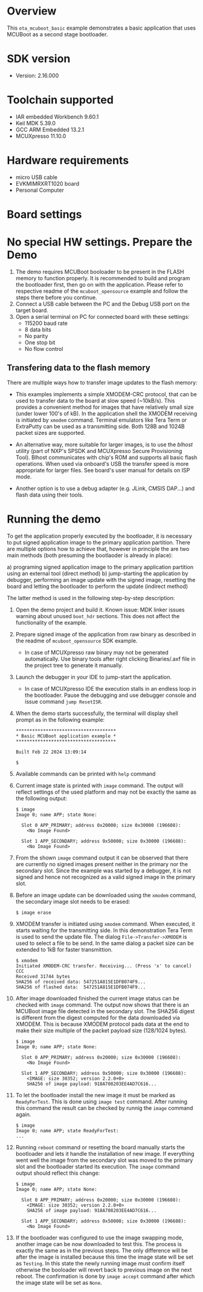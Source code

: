 Overview
========
This `ota_mcuboot_basic` example demonstrates a basic application that uses MCUBoot as a second stage bootloader.


SDK version
===========
- Version: 2.16.000

Toolchain supported
===================
- IAR embedded Workbench  9.60.1
- Keil MDK  5.39.0
- GCC ARM Embedded  13.2.1
- MCUXpresso  11.10.0

Hardware requirements
=====================
- micro USB cable
- EVKMIMRXRT1020 board
- Personal Computer

Board settings
==============
No special HW settings.
Prepare the Demo
================
1. The demo requires MCUBoot booloader to be present in the FLASH memory to function properly.
   It is recommended to build and program the bootloader first, then go on with the application.
   Please refer to respective readme of the `mcuboot_opensource` example and follow the steps there before you continue.
2. Connect a USB cable between the PC and the Debug USB port on the target board.
3. Open a serial terminal on PC for connected board with these settings:
    - 115200 baud rate
    - 8 data bits
    - No parity
    - One stop bit
    - No flow control


Transfering data to the flash memory
------------------------------------
There are multiple ways how to transfer image updates to the flash memory:

- This examples implements a simple XMODEM-CRC protocol, that can be used to transfer data to the board at slow speed (~10kB/s).
  This provides a convenient method for images that have relatively small size (under lower 100's of kB).
  In the application shell the XMODEM receiving is initiated by `xmodem` command. Terminal emulators like Tera Term or ExtraPutty
  can be used as a transmitting side. Both 128B and 1024B packet sizes are supported.

- An alternative way, more suitable for larger images, is to use the *blhost* utility (part of NXP's SPSDK and MCUXpresso Secure Provisioning Tool).
  Blhost communicates with chip's ROM and supports all basic flash operations. When used via onboard's USB the transfer
  speed is more appropriate for larger files. See board's user manual for details on ISP mode.

- Another option is to use a debug adapter (e.g. JLink, CMSIS DAP...) and flash data using their tools.


Running the demo
================
To get the application properly executed by the bootloader, it is necessary to put signed application image to the primary application partition.
There are multiple options how to achieve that, however in principle the are two main methods (both presuming the bootlaoder is already in place):

a)  programing signed application image to the primary application partition using an external tool (direct method)
b)  jump-starting the application by debugger, performing an image update with the signed image, resetting the board and letting the bootloader to perform the update (indirect method)

The latter method is used in the following step-by-step description:

1.  Open the demo project and build it.
    Known issue: MDK linker issues warning about unused `boot_hdr` sections. This does not affect the functionality of the example.
    
2.  Prepare signed image of the application from raw binary as described in the readme of `mcuboot_opensource` SDK example.
     - In case of MCUXpresso raw binary may not be generated automatically. Use binary tools after right clicking Binaries/.axf file in the project tree to generate it manually.

3.  Launch the debugger in your IDE to jump-start the application.
     - In case of MCUXpresso IDE the execution stalls in an endless loop in the bootloader. Pause the debugging and use debugger console and issue command `jump ResetISR`.

4.  When the demo starts successfully, the terminal will display shell prompt as in the following example:

        *************************************
        * Basic MCUBoot application example *
        *************************************

        Built Feb 22 2024 13:09:14

        $

5.  Available commands can be printed with `help` command

6.  Current image state is printed with `image` command. The output will reflect settings of the used platform and
    may not be exactly the same as the following output:

        $ image
        Image 0; name APP; state None:

          Slot 0 APP_PRIMARY; address 0x20000; size 0x30000 (196608):
            <No Image Found>

          Slot 1 APP_SECONDARY; address 0x50000; size 0x30000 (196608):
            <No Image Found>

7.  From the shown `image` command output it can be observed that there are currently no signed images present neither
    in the primary nor the secondary slot.  Since the example was started by a debugger, it is not signed and hence
    not recognized as a valid signed image in the primary slot.

8.  Before an image update can be downloaded using the `xmodem` command, the secondary image slot needs to be erased:

        $ image erase

9.  XMODEM transfer is initiated using `xmodem` command. When executed, it starts waiting for the transmitting side.
    In this demonstration Tera Term is used to send the update file. The dialog `File->Transfer->XMODEM` is used
    to select a file to be send. In the same dialog a packet size can be extended to 1kB for faster transmittion.

        $ xmodem
        Initiated XMODEM-CRC transfer. Receiving... (Press 'x' to cancel)
        CCC
        Received 31744 bytes
        SHA256 of received data: 547251A815E1DFB074F9...
        SHA256 of flashed data:  547251A815E1DFB074F9...

10. After image downloaded finished the current image status can be checked with `image` command. The output now
    shows that there is an MCUBoot image file detected in the secondary slot. The SHA256 digest is different from
    the digest  computed for the data downloaded via XMODEM. This is because XMODEM protocol pads data at the end
    to make their size multiple of the packet payload size (128/1024 bytes).

        $ image
        Image 0; name APP; state None:

          Slot 0 APP_PRIMARY; address 0x20000; size 0x30000 (196608):
            <No Image Found>

          Slot 1 APP_SECONDARY; address 0x50000; size 0x30000 (196608):
            <IMAGE: size 30352; version 2.2.0+0>
            SHA256 of image payload: 918A708203EE4AD7C616...

11. To let the bootloader install the new image it must be marked as `ReadyForTest`. This is done using `image test`
    command. After running this command the result can be checked by runnig the `image` command again.

        $ image
        Image 0; name APP; state ReadyForTest:
        ...

12. Running `reboot` command or resetting the board manually starts the bootloader and lets it handle the installation
    of new image. If everything went well the image from the secondary slot was moved to the primary slot and the bootloader
    started its execution. The `image` command output should reflect this change:

        $ image
        Image 0; name APP; state None:

          Slot 0 APP_PRIMARY; address 0x20000; size 0x30000 (196608):
            <IMAGE: size 30352; version 2.2.0+0>
            SHA256 of image payload: 918A708203EE4AD7C616...

          Slot 1 APP_SECONDARY; address 0x50000; size 0x30000 (196608):
            <No Image Found>

13. If the bootloader was configured to use the image swapping mode, another image can be now downloaded to test this.
    The process is exactly the same as in the previous steps. The only difference will be after the image is installed
    because this time the image state will be set as `Testing`. In this state the newly running image must confirm itself
    otherwise the booloader will revert back to previous image on the next reboot. The confirmation is done by `image accept`
    command after which the image state will be set as `None`.

